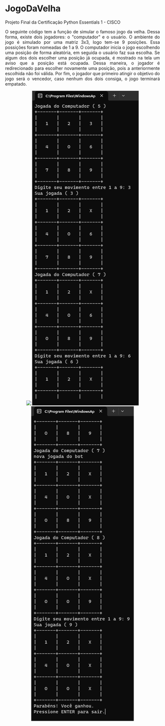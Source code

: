 # JogoDaVelha

Projeto Final da Certificação Python Essentials 1 - CISCO

<p align="justify"> 
O seguinte código tem a função de simular o famoso jogo da velha. Dessa forma, existe dois jogadores: o "computador" e o usuário.
O ambiente do jogo é simulado por uma matriz 3x3, logo tem-se 9 posições. Essa possições foram nomeadas de 1 a 9.
O computador inicia o jogo escolhendo uma posição de forma aleatória, em seguida o usuário faz sua escolha. Se algum dos dois escolher uma posição já ocupada, é mostrado na tela um aviso que a posição está ocupada. Dessa maneira, o jogador é redirecionado para escolher novamente uma posição, pois a anteriormente escolhida não foi válida.
Por fim, o jogador que primeiro atingir o objetivo do jogo será o vencedor, caso nenhum dos dois consiga, o jogo terminará empatado.
</p>

<p align="center"> 
    <img src="./assets/img/portfolio.gif">
    <img src="./assets/img/screen 1.png">
    <img src="./assets/img/screen 2.png">
</p>
